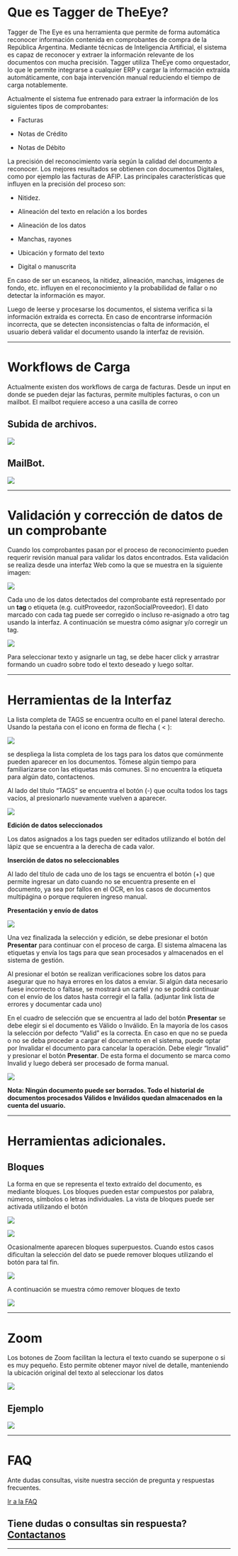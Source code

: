 # Que es Tagger de TheEye?

Tagger de The Eye es una herramienta que permite de forma automática reconocer información contenida en comprobantes de compra de la República Argentina. Mediante técnicas de Inteligencia Artificial, el sistema es capaz de reconocer y extraer la información relevante de los documentos con mucha precisión. Tagger utiliza TheEye como orquestador, lo que le permite integrarse a cualquier ERP y cargar la información extraída automáticamente, con baja intervención manual reduciendo el tiempo de carga notablemente.

Actualmente el sistema fue entrenado para extraer la información de los siguientes tipos de comprobantes:

* Facturas

* Notas de Crédito

* Notas de Débito

La precisión del reconocimiento varía según la calidad del documento a reconocer. Los mejores resultados se obtienen con documentos Digitales, como por ejemplo las facturas de AFIP. Las principales características que influyen en la precisión del proceso son:

* Nitidez.

* Alineación del texto en relación a los bordes

* Alineación de los datos

* Manchas, rayones

* Ubicación y formato del texto

* Digital o manuscrita

En caso de ser un escaneos, la nitidez, alineación, manchas, imágenes de fondo, etc. influyen en el reconocimiento y la probabilidad de fallar o no detectar la información es mayor.

Luego de leerse y procesarse los documentos, el sistema verifica si la información extraída es correcta. En caso de encontrarse información incorrecta, que se detecten inconsistencias o falta de información, el usuario deberá validar el documento usando la interfaz de revisión.

******

# Workflows de Carga

Actualmente existen dos workflows de carga de facturas. Desde un input en donde se pueden dejar las facturas, permite multiples facturas, o con un mailbot. El mailbot requiere acceso a una casilla de correo


## Subida de archivos.

![](./files/workflow_facturas_upload.png)


## MailBot.

![](./files/workflow_facturas.png)


******


# Validación y corrección de datos de un comprobante

Cuando los comprobantes pasan por el proceso de reconocimiento pueden requerir revisión manual para validar los datos encontrados. Esta validación se realiza desde una interfaz Web como la que se muestra en la siguiente imagen:


![](./files/con_sin_tags.gif)


Cada uno de los datos detectados del comprobante está representado por un **tag**  o etiqueta (e.g. cuitProveedor, razonSocialProveedor). El dato marcado con cada tag puede ser corregido o incluso re-asignado a otro tag usando la interfaz. A continuación se muestra cómo asignar y/o corregir un tag.


![](./files/tags_a_texto.gif)

Para seleccionar texto y asignarle un tag, se debe hacer click y arrastrar formando un cuadro sobre todo el texto deseado y luego soltar. 

******

# Herramientas de la Interfaz

La lista completa de TAGS se encuentra oculto en el panel lateral derecho.
Usando la pestaña con el icono en forma de flecha ( < ):

![](./files/flecha_tagger_2020.png)

se despliega la lista completa de los tags para los datos que comúnmente pueden aparecer en los documentos. Tómese algún tiempo para familiarizarse con las etiquetas más comunes. Si no encuentra la etiqueta para algún dato, contactenos.

Al lado del título “TAGS” se encuentra el botón (-) que oculta todos los tags vacíos, al presionarlo nuevamente vuelven a aparecer.

![](./files/tags_edicion.gif)

**Edición de datos seleccionados**

Los datos asignados a los tags pueden ser editados utilizando el botón del lápiz que se encuentra a la derecha de cada valor.

**Inserción de datos no seleccionables**

Al lado del título de cada uno de los tags se encuentra el botón (+) que permite ingresar un dato cuando no se encuentra presente en el documento, ya sea por fallos en el OCR, en los casos de documentos multipágina o porque requieren ingreso manual.

**Presentación y envío de datos**

![](./files/presentar.png)

Una vez finalizada la selección y edición, se debe presionar el botón **Presentar** para continuar con el proceso de carga. El sistema almacena las etiquetas y envía los tags para que sean procesados y almacenados en el sistema de gestión.

Al presionar el botón se realizan verificaciones sobre los datos para asegurar que no haya errores en los datos a enviar. Si algún data necesario fuese incorrecto o faltase, se mostrará un cartel y no se podrá continuar con el envío de los datos hasta corregir el la falla. (adjuntar link lista de errores y documentar cada uno)

En el cuadro de selección que se encuentra al lado del botón **Presentar** se debe elegir si el documento es Válido o Inválido. En la mayoría de los casos la selección por defecto “Valid” es la correcta. En caso en que no se pueda o no se deba proceder a cargar el documento en el sistema, puede optar por Invalidar el documento para cancelar la operación. Debe elegir “Invalid” y presionar el botón **Presentar**. De esta forma el documento se marca como Invalid y luego deberá ser procesado de forma manual.

![](./files/valid_o_invalid.png)

**Nota: Ningún documento puede ser borrados. Todo el historial de documentos procesados Válidos e Inválidos quedan almacenados en la cuenta del usuario.**

******

# Herramientas adicionales.


## Bloques

La forma en que se representa el texto extraído del documento, es mediante bloques. Los bloques pueden estar compuestos por palabra, números, símbolos o letras individuales. La vista de bloques puede ser activada utilizando el botón

![](./files/bloques_on_off.png)

![](./files/etiquetas_on_off.gif)

Ocasionalmente aparecen bloques superpuestos. Cuando estos casos dificultan la selección del dato se puede remover bloques utilizando el botón para tal fin.

![](./files/remover_bloque.png)

A continuación se muestra cómo remover bloques de texto

![](./files/remover_bloques_(2).gif)

******

# Zoom

Los botones de Zoom facilitan la lectura el texto cuando se superpone o si es muy pequeño. Esto permite obtener mayor nivel de detalle, manteniendo la ubicación original del texto al seleccionar los datos

![](./files/zoom.png)

## **Ejemplo**

![](./files/zoom.gif)

******

# FAQ

Ante dudas consultas, visite nuestra sección de pregunta y respuestas frecuentes.

[Ir a la FAQ](./faqs)

## Tiene dudas o consultas sin respuesta?  [Contactanos](https://theeye.io/facturas.html#contact)

******
